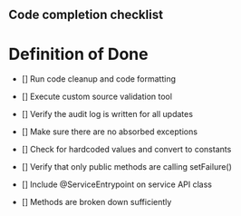 ## Code completion checklist

# Definition of Done
- [] Run code cleanup and code formatting
- [] Execute custom source validation tool
- [] Verify the audit log is written for all updates
- [] Make sure there are no absorbed exceptions
- [] Check for hardcoded values and convert to constants
- [] Verify that only public methods are calling setFailure()
- [] Include @ServiceEntrypoint on service API class

- [] Methods are broken down sufficiently
